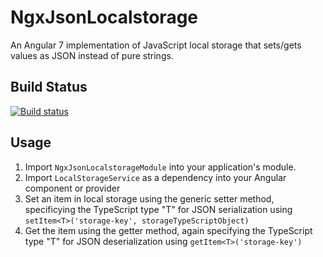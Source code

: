 # NgxJsonLocalstorage

An Angular 7 implementation of JavaScript local storage that sets/gets values as JSON instead of pure strings.

## Build Status
[![Build status](https://saji.visualstudio.com/Open%20Source/_apis/build/status/NgxJsonLocalStorage)](https://saji.visualstudio.com/Open%20Source/_build/latest?definitionId=27)

## Usage

1. Import `NgxJsonLocalstorageModule` into your application's module.
2. Import `LocalStorageService` as a dependency into your Angular component or provider
3. Set an item in local storage using the generic setter method, specificying the TypeScript type "T" for JSON serialization using `setItem<T>('storage-key', storageTypeScriptObject)`
4. Get the item using the getter method, again specifying the TypeScript type "T" for JSON deserialization using `getItem<T>('storage-key')`
